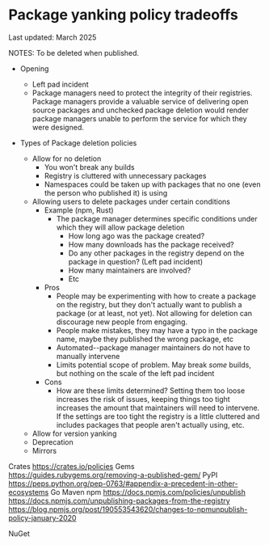 # Package yanking policy tradeoffs

Last updated: March 2025

NOTES: To be deleted when published. 

* Opening
    * Left pad incident
    * Package managers need to protect the integrity of their registries. Package managers provide a valuable service of delivering open source packages and unchecked package deletion would render package managers unable to perform the service for which they were designed. 

* Types of Package deletion policies
    * Allow for no deletion
        * You won't break any builds
        * Registry is cluttered with unnecessary packages
        * Namespaces could be taken up with packages that no one (even the person who published it) is using
    * Allowing users to delete packages under certain conditions
        * Example (npm, Rust)
            * The package manager determines specific conditions under which they will allow package deletion
                * How long ago was the package created?
                * How many downloads has the package received?
                * Do any other packages in the registry depend on the package in question? (Left pad incident)
                * How many maintainers are involved?
                * Etc
        * Pros
            * People may be experimenting with how to create a package on the registry, but they don't actually want to publish a package (or at least, not yet). Not allowing for deletion can discourage new people from engaging. 
            * People make mistakes, they may have a typo in the package name, maybe they published the wrong package, etc
            * Automated--package manager maintainers do not have to manually intervene
            * Limits potential scope of problem. May break _some_ builds, but nothing on the scale of the left pad incident
        * Cons
            * How are these limits determined? Setting them too loose increases the risk of issues, keeping things too tight increases the amount that maintainers will need to intervene. If the settings are too tight the registry is a little cluttered and includes packages that people aren't actually using, etc. 
    * Allow for version yanking
    * Deprecation
    * Mirrors

Crates https://crates.io/policies 
Gems https://guides.rubygems.org/removing-a-published-gem/
PyPI https://peps.python.org/pep-0763/#appendix-a-precedent-in-other-ecosystems 
Go 
Maven
npm https://docs.npmjs.com/policies/unpublish https://docs.npmjs.com/unpublishing-packages-from-the-registry https://blog.npmjs.org/post/190553543620/changes-to-npmunpublish-policy-january-2020

NuGet
